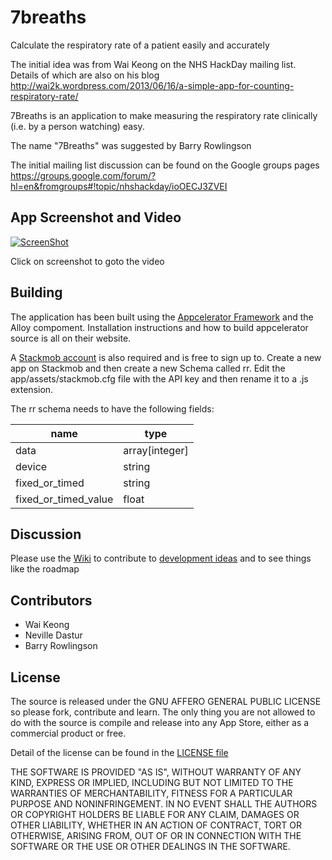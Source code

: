 7breaths
========

Calculate the respiratory rate of a patient easily and accurately

The initial idea was from Wai Keong on the NHS HackDay mailing list. Details of which are also on his blog http://wai2k.wordpress.com/2013/06/16/a-simple-app-for-counting-respiratory-rate/

7Breaths is an application to make measuring the respiratory rate clinically (i.e. by a person watching) easy.

The name "7Breaths" was suggested by Barry Rowlingson

The initial mailing list discussion can be found on the Google groups pages https://groups.google.com/forum/?hl=en&fromgroups#!topic/nhshackday/ioOECJ3ZVEI

## App Screenshot and Video

[![ScreenShot](https://raw.github.com/ClinicalSoftwareSolutions/7breaths/master/AppScreenshot.png)](http://youtu.be/ypfS9PWwp9E)

Click on screenshot to goto the video

## Building

The application has been built using the [Appcelerator Framework](http://www.appcelerator.com/developers/) and the Alloy compoment. Installation instructions and how to build appcelerator source is all on their website.

A [Stackmob account](https://www.stackmob.com/) is also required and is free to sign up to. Create a new app on Stackmob and then create a new Schema called rr. Edit the app/assets/stackmob.cfg file with the API key and then rename it to a .js extension.

The rr schema needs to have the following fields:

| name | type |
|---|---|
|data| array[integer] |
|device|	string |
|fixed_or_timed| string |
|fixed_or_timed_value| float |

## Discussion

Please use the [Wiki](https://github.com/ClinicalSoftwareSolutions/7breaths/wiki) to contribute to [development ideas](https://github.com/ClinicalSoftwareSolutions/7breaths/wiki/Initial-ideas-for-app) and to see things like the roadmap

## Contributors

+ Wai Keong
+ Neville Dastur
+ Barry Rowlingson

## License

The source is released under the GNU AFFERO GENERAL PUBLIC LICENSE so please fork, contribute and learn. The only thing you are not allowed to do with the source is compile and release into any App Store, either as a commercial product or free.

Detail of the license can be found in the
[LICENSE file](https://github.com/ClinicalSoftwareSolutions/7breaths/blob/master/LICENSE)

THE SOFTWARE IS PROVIDED "AS IS", WITHOUT WARRANTY OF ANY KIND, EXPRESS OR IMPLIED, INCLUDING
BUT NOT LIMITED TO THE WARRANTIES OF MERCHANTABILITY, FITNESS FOR A PARTICULAR PURPOSE AND NONINFRINGEMENT. IN NO EVENT SHALL THE AUTHORS OR COPYRIGHT HOLDERS BE LIABLE FOR ANY CLAIM, DAMAGES OR OTHER LIABILITY, WHETHER IN AN ACTION OF CONTRACT, TORT OR OTHERWISE, ARISING FROM, OUT OF OR IN CONNECTION WITH THE SOFTWARE OR THE USE OR OTHER DEALINGS IN THE SOFTWARE.
